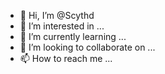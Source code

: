 - 👋 Hi, I’m @Scythd
- 👀 I’m interested in ...
- 🌱 I’m currently learning ...
- 💞️ I’m looking to collaborate on ...
- 📫 How to reach me ...

<!---
Scythd/Scythd is a ✨ special ✨ repository because its `README.md` (this file) appears on your GitHub profile.
You can click the Preview link to take a look at your changes.
--->

